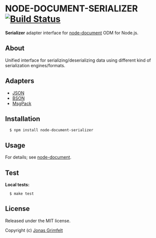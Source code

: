 # NODE-DOCUMENT-SERIALIZER [![Build Status](https://secure.travis-ci.org/grimen/node-document-serializer.png)](http://travis-ci.org/grimen/node-document-serializer)

**Serializer** adapter interface for [node-document](https://github.com/grimen/node-document) ODM for Node.js.


## About

Unified interface for serializing/deserializing data using different kind of serialization engines/formats.


## Adapters

* [JSON](https://github.com/grimen/node-document-serializer-json)
* [BSON](https://github.com/grimen/node-document-serializer-bson)
* [MsgPack](https://github.com/grimen/node-document-serializer-msgpack)


## Installation

```shell
  $ npm install node-document-serializer
```


## Usage

For details; see [node-document](https://github.com/grimen/node-document).


## Test

**Local tests:**

```shell
  $ make test
```


## License

Released under the MIT license.

Copyright (c) [Jonas Grimfelt](http://github.com/grimen)
